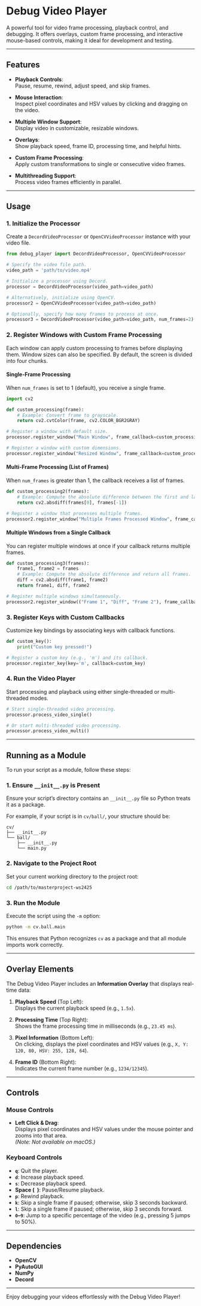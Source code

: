 # Debug Video Player

A powerful tool for video frame processing, playback control, and debugging. It offers overlays, custom frame processing, and interactive mouse-based controls, making it ideal for development and testing.

---

## Features

- **Playback Controls**:  
  Pause, resume, rewind, adjust speed, and skip frames.

- **Mouse Interaction**:  
  Inspect pixel coordinates and HSV values by clicking and dragging on the video.

- **Multiple Window Support**:  
  Display video in customizable, resizable windows.

- **Overlays**:  
  Show playback speed, frame ID, processing time, and helpful hints.

- **Custom Frame Processing**:  
  Apply custom transformations to single or consecutive video frames.

- **Multithreading Support**:  
  Process video frames efficiently in parallel.

---

## Usage

### 1. Initialize the Processor

Create a `DecordVideoProcessor` or `OpenCVVideoProcessor` instance with your video file.

```python
from debug_player import DecordVideoProcessor, OpenCVVideoProcessor

# Specify the video file path.
video_path = 'path/to/video.mp4'

# Initialize a processor using Decord.
processor = DecordVideoProcessor(video_path=video_path)

# Alternatively, initialize using OpenCV.
processor2 = OpenCVVideoProcessor(video_path=video_path)

# Optionally, specify how many frames to process at once.
processor3 = DecordVideoProcessor(video_path=video_path, num_frames=2)
```

### 2. Register Windows with Custom Frame Processing

Each window can apply custom processing to frames before displaying them. Window sizes can also be specified. By default, the screen is divided into four chunks.

#### Single-Frame Processing

When `num_frames` is set to 1 (default), you receive a single frame.

```python
import cv2

def custom_processing(frame):
    # Example: Convert frame to grayscale.
    return cv2.cvtColor(frame, cv2.COLOR_BGR2GRAY)

# Register a window with default size.
processor.register_window("Main Window", frame_callback=custom_processing)

# Register a window with custom dimensions.
processor.register_window("Resized Window", frame_callback=custom_processing, width=800, height=600)
```

#### Multi-Frame Processing (List of Frames)

When `num_frames` is greater than 1, the callback receives a list of frames.

```python
def custom_processing2(frames):
    # Example: Compute the absolute difference between the first and last frame.
    return cv2.absdiff(frames[0], frames[-1])

# Register a window that processes multiple frames.
processor2.register_window("Multiple Frames Processed Window", frame_callback=custom_processing2)
```

#### Multiple Windows from a Single Callback

You can register multiple windows at once if your callback returns multiple frames.

```python
def custom_processing3(frames):
    frame1, frame2 = frames
    # Example: Compute the absolute difference and return all frames.
    diff = cv2.absdiff(frame1, frame2)
    return frame1, diff, frame2

# Register multiple windows simultaneously.
processor2.register_window(("Frame 1", "Diff", "Frame 2"), frame_callback=custom_processing3)
```

### 3. Register Keys with Custom Callbacks

Customize key bindings by associating keys with callback functions.

```python
def custom_key():
    print("Custom key pressed!")

# Register a custom key (e.g., 'm') and its callback.
processor.register_key(key='m', callback=custom_key)
```

### 4. Run the Video Player

Start processing and playback using either single-threaded or multi-threaded modes.

```python
# Start single-threaded video processing.
processor.process_video_single()

# Or start multi-threaded video processing.
processor.process_video_multi()
```

---

## Running as a Module

To run your script as a module, follow these steps:

### 1. Ensure `__init__.py` is Present

Ensure your script’s directory contains an `__init__.py` file so Python treats it as a package.

For example, if your script is in `cv/ball/`, your structure should be:

```
cv/
├── __init__.py
└── ball/
    ├── __init__.py
    └── main.py
```

### 2. Navigate to the Project Root

Set your current working directory to the project root:

```bash
cd /path/to/masterproject-ws2425
```

### 3. Run the Module

Execute the script using the `-m` option:

```bash
python -m cv.ball.main
```

This ensures that Python recognizes `cv` as a package and that all module imports work correctly.

---

## Overlay Elements

The Debug Video Player includes an **Information Overlay** that displays real-time data:

1. **Playback Speed** (Top Left):  
   Displays the current playback speed (e.g., `1.5x`).

2. **Processing Time** (Top Right):  
   Shows the frame processing time in milliseconds (e.g., `23.45 ms`).

3. **Pixel Information** (Bottom Left):  
   On clicking, displays the pixel coordinates and HSV values (e.g., `X, Y: 120, 80, HSV: 255, 128, 64`).

4. **Frame ID** (Bottom Right):  
   Indicates the current frame number (e.g., `1234/12345`).

---

## Controls

### Mouse Controls

- **Left Click & Drag**:  
  Displays pixel coordinates and HSV values under the mouse pointer and zooms into that area.  
  *(Note: Not available on macOS.)*

### Keyboard Controls

- **`q`**: Quit the player.
- **`d`**: Increase playback speed.
- **`s`**: Decrease playback speed.
- **Space (` `)**: Pause/Resume playback.
- **`p`**: Rewind playback.
- **`k`**: Skip a single frame if paused; otherwise, skip 3 seconds backward.
- **`l`**: Skip a single frame if paused; otherwise, skip 3 seconds forward.
- **`0`–`9`**: Jump to a specific percentage of the video (e.g., pressing 5 jumps to 50%).

---

## Dependencies

- **OpenCV**
- **PyAutoGUI**
- **NumPy**
- **Decord**

---

Enjoy debugging your videos effortlessly with the Debug Video Player!